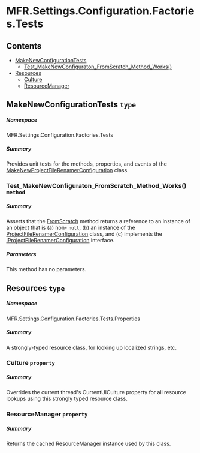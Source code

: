 <a name='assembly'></a>
# MFR.Settings.Configuration.Factories.Tests

## Contents

- [MakeNewConfigurationTests](#T-MFR-Settings-Configuration-Factories-Tests-MakeNewConfigurationTests 'MFR.Settings.Configuration.Factories.Tests.MakeNewConfigurationTests')
  - [Test_MakeNewConfiguraton_FromScratch_Method_Works()](#M-MFR-Settings-Configuration-Factories-Tests-MakeNewConfigurationTests-Test_MakeNewConfiguraton_FromScratch_Method_Works 'MFR.Settings.Configuration.Factories.Tests.MakeNewConfigurationTests.Test_MakeNewConfiguraton_FromScratch_Method_Works')
- [Resources](#T-MFR-Settings-Configuration-Factories-Tests-Properties-Resources 'MFR.Settings.Configuration.Factories.Tests.Properties.Resources')
  - [Culture](#P-MFR-Settings-Configuration-Factories-Tests-Properties-Resources-Culture 'MFR.Settings.Configuration.Factories.Tests.Properties.Resources.Culture')
  - [ResourceManager](#P-MFR-Settings-Configuration-Factories-Tests-Properties-Resources-ResourceManager 'MFR.Settings.Configuration.Factories.Tests.Properties.Resources.ResourceManager')

<a name='T-MFR-Settings-Configuration-Factories-Tests-MakeNewConfigurationTests'></a>
## MakeNewConfigurationTests `type`

##### Namespace

MFR.Settings.Configuration.Factories.Tests

##### Summary

Provides unit tests for the methods, properties, and events of the
[MakeNewProjectFileRenamerConfiguration](#T-MFR-Settings-Configuration-Factories-MakeNewProjectFileRenamerConfiguration 'MFR.Settings.Configuration.Factories.MakeNewProjectFileRenamerConfiguration')
class.

<a name='M-MFR-Settings-Configuration-Factories-Tests-MakeNewConfigurationTests-Test_MakeNewConfiguraton_FromScratch_Method_Works'></a>
### Test_MakeNewConfiguraton_FromScratch_Method_Works() `method`

##### Summary

Asserts that the
[FromScratch](#M-MFR-Settings-Configuration-Factories-MakeNewProjectFileRenamerConfiguration-FromScratch 'MFR.Settings.Configuration.Factories.MakeNewProjectFileRenamerConfiguration.FromScratch')
method returns a reference to an instance of an object that is (a) non-
`null`, (b) an instance of the
[ProjectFileRenamerConfiguration](#T-MFR-Settings-Configuration-ProjectFileRenamerConfiguration 'MFR.Settings.Configuration.ProjectFileRenamerConfiguration')
class, and (c)
implements the
[IProjectFileRenamerConfiguration](#T-MFR-Settings-Configuration-Interfaces-IProjectFileRenamerConfiguration 'MFR.Settings.Configuration.Interfaces.IProjectFileRenamerConfiguration')
interface.

##### Parameters

This method has no parameters.

<a name='T-MFR-Settings-Configuration-Factories-Tests-Properties-Resources'></a>
## Resources `type`

##### Namespace

MFR.Settings.Configuration.Factories.Tests.Properties

##### Summary

A strongly-typed resource class, for looking up localized strings, etc.

<a name='P-MFR-Settings-Configuration-Factories-Tests-Properties-Resources-Culture'></a>
### Culture `property`

##### Summary

Overrides the current thread's CurrentUICulture property for all
  resource lookups using this strongly typed resource class.

<a name='P-MFR-Settings-Configuration-Factories-Tests-Properties-Resources-ResourceManager'></a>
### ResourceManager `property`

##### Summary

Returns the cached ResourceManager instance used by this class.
